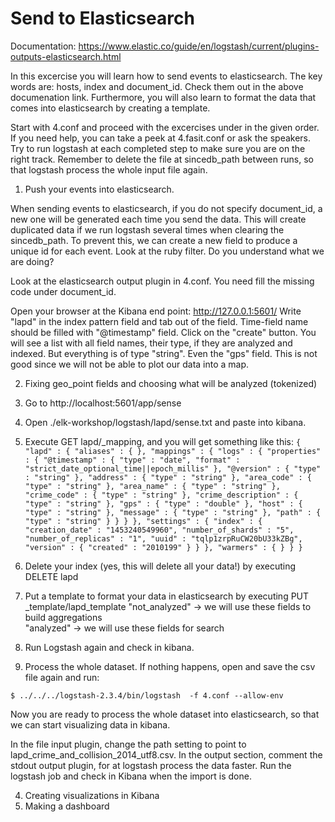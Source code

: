 # Send to Elasticsearch
Documentation: https://www.elastic.co/guide/en/logstash/current/plugins-outputs-elasticsearch.html

In this excercise you will learn how to send events to elasticsearch. 
The key words are:  hosts, index and document_id. Check them out in the above documenation link.
Furthermore, you will also learn to format the data that comes into elasticsearch by creating a template.

Start with 4.conf and proceed with the excercises under in the given order.
If you need help, you can take a peek at 4.fasit.conf or ask the speakers. 
Try to run logstash at each completed step to make sure you are on the right track. 
Remember to delete the file at sincedb_path between runs, so that logstash process the whole input file again. 

1. Push your events into elasticsearch.

  When sending events to elasticsearch, if you do not specify document_id, a new one will be generated
  each time you send the data. This will create duplicated data if we run logstash several times when
  clearing the sincedb_path. To prevent this, we can create a new field to produce a unique id for 
  each event. Look at the ruby filter. Do you understand what we are doing?

  Look at the elasticsearch output plugin in 4.conf. You need fill the missing code under document_id.

  Open your browser at the Kibana end point: http://127.0.0.1:5601/
  Write "lapd" in the index pattern field and tab out of the field. Time-field name should be filled with "@timestamp" field.
  Click on the "create" button.
  You will see a list with all field names, their type, if they are analyzed and indexed. But everything is of type "string". 
  Even the "gps" field. This is not good since we will not be able to plot our data into a map. 

2. Fixing geo_point fields and choosing what will be analyzed (tokenized)

  1. Go to http://localhost:5601/app/sense
   2. Open ./elk-workshop/logstash/lapd/sense.txt and paste into kibana.
   3. Execute GET lapd/_mapping, and you will get something like this:
    ```
    {
      "lapd" : {
        "aliases" : { },
        "mappings" : {
          "logs" : {
            "properties" : {
              "@timestamp" : {
                "type" : "date",
                "format" : "strict_date_optional_time||epoch_millis"
              },
              "@version" : {
                "type" : "string"
              },
              "address" : {
                "type" : "string"
              },
              "area_code" : {
                "type" : "string"
              },
              "area_name" : {
                "type" : "string"
              },
              "crime_code" : {
                "type" : "string"
              },
              "crime_description" : {
                "type" : "string"
              },
              "gps" : {
                "type" : "double"
              },
              "host" : {
                "type" : "string"
              },
              "message" : {
                "type" : "string"
              },
              "path" : {
                "type" : "string"
              }
            }
          }
        },
        "settings" : {
          "index" : {
            "creation_date" : "1453240549960",
            "number_of_shards" : "5",
            "number_of_replicas" : "1",
            "uuid" : "tqlp1zrpRuCW20bU33kZBg",
            "version" : {
              "created" : "2010199"
            }
          }
        },
        "warmers" : { }
      }
    }
    ```

  4. Delete your index (yes, this will delete all your data!) by executing DELETE lapd
  5. Put a template to format your data in elasticsearch  by executing PUT _template/lapd_template
    "not_analyzed" 	-> we will use these fields to build aggregations  
    "analyzed" 		-> we will use these fields for search

  6. Run Logstash again and check in kibana. 

3. Process the whole dataset. If nothing happens, open and save the csv file again and run:
```
$ ../../../logstash-2.3.4/bin/logstash  -f 4.conf --allow-env
```

Now you are ready to process the whole dataset into elasticsearch, so that we can start visualizing data in kibana.

In the file input plugin, change the path setting to point to lapd_crime_and_collision_2014_utf8.csv. 
In the output section, comment the stdout output plugin, for at logstash process the data faster.
Run the logstash job and check in Kibana when the import is done.

4. Creating visualizations in Kibana
5. Making a dashboard

